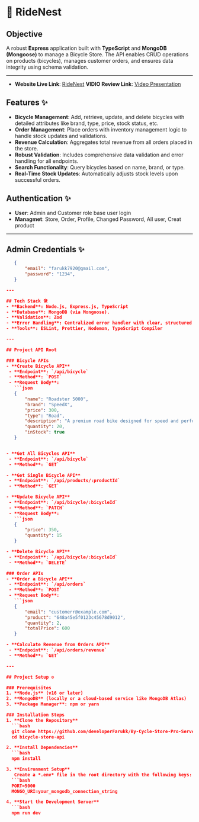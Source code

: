 
# 🚴 RideNest

## Objective
A robust **Express** application built with **TypeScript** and **MongoDB (Mongoose)** to manage a Bicycle Store. The API enables CRUD operations on products (bicycles), manages customer orders, and ensures data integrity using schema validation.

---

- **Website Live Link**: <a href="https://bi-cycle-store-api.vercel.app" target="_blank" rel="noopener noreferrer">RideNest</a>
  **VIDIO Review Link**: <a href="https://drive.google.com/file/d/1rkxy8kzlnTDsp6-tHLp9seautfS-IrOk/view?usp=sharing" target="_blank" rel="noopener noreferrer">Video Presentation</a>

## Features ✨
- **Bicycle Management**: Add, retrieve, update, and delete bicycles with detailed attributes like brand, type, price, stock status, etc.
- **Order Management**: Place orders with inventory management logic to handle stock updates and validations.
- **Revenue Calculation**: Aggregates total revenue from all orders placed in the store.
- **Robust Validation**: Includes comprehensive data validation and error handling for all endpoints.
- **Search Functionality**: Query bicycles based on name, brand, or type.
- **Real-Time Stock Updates**: Automatically adjusts stock levels upon successful orders.

## Authentication ✨
- **User**: Admin and Customer role base user login
- **Managmet**: Store, Order, Profile, Changed Password, All user, Creat product

---


## Admin Credentials ✨
 ```json
    {
        "email": "farukk7920@gmail.com",
        "password": "1234",
    } 

---

## Tech Stack 🛠️
- **Backend**: Node.js, Express.js, TypeScript
- **Database**: MongoDB (via Mongoose).
- **Validation**: Zod
- **Error Handling**: Centralized error handler with clear, structured responses
- **Tools**: ESLint, Prettier, Nodemon, TypeScript Compiler

---

## Project API Root

### Bicycle APIs
- **Create Bicycle API**  
  - **Endpoint**: `/api/bicycle`  
  - **Method**: `POST` 
  - **Request Body**: 
    ```json
    {
        "name": "Roadster 5000",
        "brand": "SpeedX",
        "price": 300,
        "type": "Road",
        "description": "A premium road bike designed for speed and performance.",
        "quantity": 20,
        "inStock": true
    }


- **Get All Bicycles API**  
  - **Endpoint**: `/api/bicycle`  
  - **Method**: `GET`  

- **Get Single Bicycle API**  
  - **Endpoint**: `/api/products/:productId`  
  - **Method**: `GET`  

- **Update Bicycle API**  
  - **Endpoint**: `/api/bicycle/:bicycleId`  
  - **Method**: `PATCH` 
  - **Request Body**: 
    ```json
    { 
        "price": 350,
        "quantity": 15
    } 

- **Delete Bicycle API**  
  - **Endpoint**: `/api/bicycle/:bicycleId`  
  - **Method**: `DELETE`  

### Order APIs
- **Order a Bicycle API**  
  - **Endpoint**: `/api/orders`  
  - **Method**: `POST`
  - **Request Body**: 
    ```json
    {
        "email": "customerr@example.com",
        "product": "648a45e5f0123c45678d9012",
        "quantity": 2,
        "totalPrice": 600
    }   

- **Calculate Revenue from Orders API**  
  - **Endpoint**: `/api/orders/revenue`  
  - **Method**: `GET`  

---

## Project Setup ⚙️

### Prerequisites
1. **Node.js** (v16 or later)
2. **MongoDB** (locally or a cloud-based service like MongoDB Atlas)
3. **Package Manager**: npm or yarn

### Installation Steps
1. **Clone the Repository**  
   ```bash
   git clone https://github.com/developerFarukk/By-Cycle-Store-Pro-Server.git
   cd bicycle-store-api

2. **Install Dependencies**  
   ```bash
   npm install

3. **Environment Setup**  
    Create a *.env* file in the root directory with the following keys:
   ```bash
   PORT=5000
   MONGO_URI=your_mongodb_connection_string

4. **Start the Development Server**  
   ```bash
   npm run dev